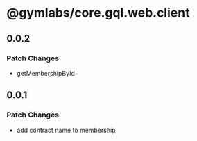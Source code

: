 # @gymlabs/core.gql.web.client

## 0.0.2

### Patch Changes

- getMembershipById

## 0.0.1

### Patch Changes

- add contract name to membership
